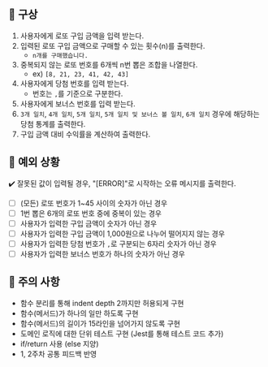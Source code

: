 ## 📌 구상
1. 사용자에게 로또 구입 금액을 입력 받는다.
2. 입력된 로또 구입 금액으로 구매할 수 있는 횟수(n)를 출력한다.
   - `n개를 구매했습니다.`
3. 중복되지 않는 로또 번호를 6개씩 n번 뽑은 조합을 나열한다.
   - ex) `[8, 21, 23, 41, 42, 43]`
4. 사용자에게 당첨 번호를 입력 받는다.
   - 번호는 `,`를 기준으로 구분한다.
5. 사용자에게 보너스 번호를 입력 받는다.
6. `3개 일치`, `4개 일치`, `5개 일치`, `5개 일치 및 보너스 볼 일치`, `6개 일치` 경우에 해당하는 당첨 통계를 출력한다.
7. 구입 금액 대비 수익률을 계산하여 출력한다.


## 📌 예외 상황
✔️ 잘못된 값이 입력될 경우, "[ERROR]"로 시작하는 오류 메시지를 출력한다.
- [ ] (모든) 로또 번호가 1~45 사이의 숫자가 아닌 경우
- [ ] 1번 뽑은 6개의 로또 번호 중에 중복이 있는 경우
- [ ] 사용자가 입력한 구입 금액이 숫자가 아닌 경우
- [ ] 사용자가 입력한 구입 금액이 1,000원으로 나누어 떨어지지 않는 경우
- [ ] 사용자가 입력한 당첨 번호가 `,`로 구분되는 6자리 숫자가 아닌 경우
- [ ] 사용자가 입력한 보너스 번호가 하나의 숫자가 아닌 경우

## 📌 주의 사항
- 함수 분리를 통해 indent depth 2까지만 허용되게 구현
- 함수(메서드)가 하나의 일만 하도록 구현
- 함수(메서드)의 길이가 15라인을 넘어가지 않도록 구현
- 도메인 로직에 대한 단위 테스트 구현 (Jest를 통해 테스트 코드 추가)
- if/return 사용 (else 지양)
- 1, 2주차 공통 피드백 반영